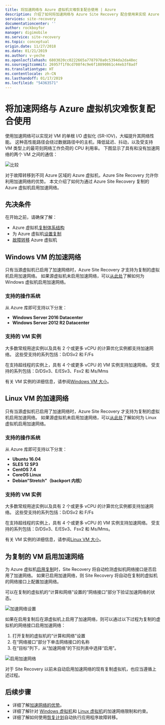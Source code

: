 ```yaml
---
title: 将加速网络与 Azure 虚拟机灾难恢复配合使用 | Azure
description: 介绍了如何将加速网络与 Azure Site Recovery 配合使用来实现 Azure 虚拟机灾难恢复
services: site-recovery
documentationcenter: ''
author: rockboyfor
manager: digimobile
ms.service: site-recovery
ms.topic: conceptual
origin.date: 11/27/2018
ms.date: 01/21/2019
ms.author: v-yeche
ms.openlocfilehash: 6803020cc0222665a7787978a0c5394da2da48ec
ms.sourcegitcommit: 26957f1f0cd708f4c9e6f18890861c44eb3f8adf
ms.translationtype: HT
ms.contentlocale: zh-CN
ms.lasthandoff: 01/17/2019
ms.locfileid: "54363571"
---
```

# <a name="accelerated-networking-with-azure-virtual-machine-disaster-recovery"></a>将加速网络与 Azure 虚拟机灾难恢复配合使用

使用加速网络可以实现对 VM 的单根 I/O 虚拟化 (SR-IOV)，大幅提升其网络性能。 这种高性能路径会绕过数据路径中的主机，降低延迟、抖动，以及受支持 VM 类型上的最苛刻网络工作负荷的 CPU 利用率。 下图显示了具有和没有加速网络的两个 VM 之间的通信：

![比较](./media/azure-vm-disaster-recovery-with-accelerated-networking/accelerated-networking-benefit.png)

对于故障转移到不同 Azure 区域的 Azure 虚拟机，Azure Site Recovery 允许你利用加速网络的优势。 本文介绍了如何为通过 Azure Site Recovery 复制的 Azure 虚拟机启用加速网络。

## <a name="prerequisites"></a>先决条件

在开始之前，请确保了解：
-   Azure 虚拟机[复制体系结构](azure-to-azure-architecture.md)
-   为 Azure 虚拟机[设置复制](azure-to-azure-tutorial-enable-replication.md)
-   [故障转移](azure-to-azure-tutorial-failover-failback.md) Azure 虚拟机

## <a name="accelerated-networking-with-windows-vms"></a>Windows VM 的加速网络

只有当源虚拟机已启用了加速网络时，Azure Site Recovery 才支持为复制的虚拟机启用加速网络。 如果源虚拟机未启用加速网络，可以[从此处](../virtual-network/create-vm-accelerated-networking-powershell.md#enable-accelerated-networking-on-existing-vms)了解如何为 Windows 虚拟机启用加速网络。

### <a name="supported-operating-systems"></a>支持的操作系统
从 Azure 库即可支持以下分发：
* **Windows Server 2016 Datacenter**
* **Windows Server 2012 R2 Datacenter**

### <a name="supported-vm-instances"></a>支持的 VM 实例
大多数常规用途实例以及具有 2 个或更多 vCPU 的计算优化实例都支持加速网络。  这些受支持的系列包括：D/DSv2 和 F/Fs

在支持超线程的实例上，具有 4 个或更多 vCPU 的 VM 实例支持加速网络。 受支持的系列包括：D/DSv3、E/ESv3、Fsv2 和 Ms/Mms

有关 VM 实例的详细信息，请参阅[Windows VM 大小](../virtual-machines/windows/sizes.md?toc=%2fvirtual-network%2ftoc.json)。

## <a name="accelerated-networking-with-linux-vms"></a>Linux VM 的加速网络

只有当源虚拟机已启用了加速网络时，Azure Site Recovery 才支持为复制的虚拟机启用加速网络。 如果源虚拟机未启用加速网络，可以[从此处](../virtual-network/create-vm-accelerated-networking-cli.md#enable-accelerated-networking-on-existing-vms)了解如何为 Linux 虚拟机启用加速网络。

### <a name="supported-operating-systems"></a>支持的操作系统
从 Azure 库即可支持以下分发：
* **Ubuntu 16.04**
* **SLES 12 SP3**
* **CentOS 7.4**
* **CoreOS Linux**
* **Debian“Stretch”（backport 内核）**

<!-- Not Available on * **RHEL 7.4**-->
<!-- Not Available on * **Oracle Linux 7.4**-->

### <a name="supported-vm-instances"></a>支持的 VM 实例
大多数常规用途实例以及具有 2 个或更多 vCPU 的计算优化实例都支持加速网络。  这些受支持的系列包括：D/DSv2 和 F/Fs

在支持超线程的实例上，具有 4 个或更多 vCPU 的 VM 实例支持加速网络。 受支持的系列包括：D/DSv3、E/ESv3、Fsv2 和 Ms/Mms。

有关 VM 实例的详细信息，请参阅[Linux VM 大小](../virtual-machines/linux/sizes.md?toc=%2fvirtual-network%2ftoc.json)。

## <a name="enabling-accelerated-networking-for-replicated-vms"></a>为复制的 VM 启用加速网络

为 Azure 虚拟机[启用复制](azure-to-azure-tutorial-enable-replication.md)时，Site Recovery 将自动检测虚拟机网络接口是否启用了加速网络。 如果已启用加速网络，则 Site Recovery 将自动在复制的虚拟机的网络接口上配置加速网络。

可以在复制的虚拟机的“计算和网络”设置的“网络接口”部分下验证加速网络的状态。

![加速网络设置](./media/azure-vm-disaster-recovery-with-accelerated-networking/compute-network-accelerated-networking.png)

如果在启用复制后在源虚拟机上启用了加速网络，则可以通过以下过程为复制的虚拟机的网络接口启用加速网络：
1. 打开复制的虚拟机的“计算和网络”设置
2. 在“网络接口”部分下单击网络接口的名称
3. 在“目标”列下，从“加速网络”的下拉列表中选择“启用”。

![启用加速网络](./media/azure-vm-disaster-recovery-with-accelerated-networking/network-interface-accelerated-networking-enabled.png)

对于 Site Recovery 以前未自动启用加速网络的现有复制虚拟机，也应当遵循上述过程。

## <a name="next-steps"></a>后续步骤
- 详细了解[加速网络的优势](../virtual-network/create-vm-accelerated-networking-powershell.md#benefits)。
- 详细了解针对 [Windows 虚拟机](../virtual-network/create-vm-accelerated-networking-powershell.md#limitations-and-constraints)和 [Linux 虚拟机](../virtual-network/create-vm-accelerated-networking-cli.md#limitations-and-constraints)的加速网络限制和约束。
- 详细了解如何使用[恢复计划](site-recovery-create-recovery-plans.md)自动执行应用程序故障转移。

<!-- Update_Description: update meta properties -->
